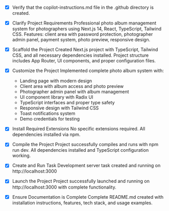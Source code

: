 - [x] Verify that the copilot-instructions.md file in the .github directory is created.

- [x] Clarify Project Requirements
	Professional photo album management system for photographers using Next.js 14, React, TypeScript, Tailwind CSS. Features: client area with password protection, photographer admin panel, payment system, photo preview, responsive design.

- [x] Scaffold the Project
	Created Next.js project with TypeScript, Tailwind CSS, and all necessary dependencies installed. Project structure includes App Router, UI components, and proper configuration files.

- [x] Customize the Project
	Implemented complete photo album system with:
	- Landing page with modern design
	- Client area with album access and photo preview
	- Photographer admin panel with album management
	- UI component library with Radix UI
	- TypeScript interfaces and proper type safety
	- Responsive design with Tailwind CSS
	- Toast notifications system
	- Demo credentials for testing

- [x] Install Required Extensions
	No specific extensions required. All dependencies installed via npm.

- [x] Compile the Project
	Project successfully compiles and runs with npm run dev. All dependencies installed and TypeScript configuration working.

- [x] Create and Run Task
	Development server task created and running on http://localhost:3000

- [x] Launch the Project
	Project successfully launched and running on http://localhost:3000 with complete functionality.

- [x] Ensure Documentation is Complete
	Complete README.md created with installation instructions, features, tech stack, and usage examples.